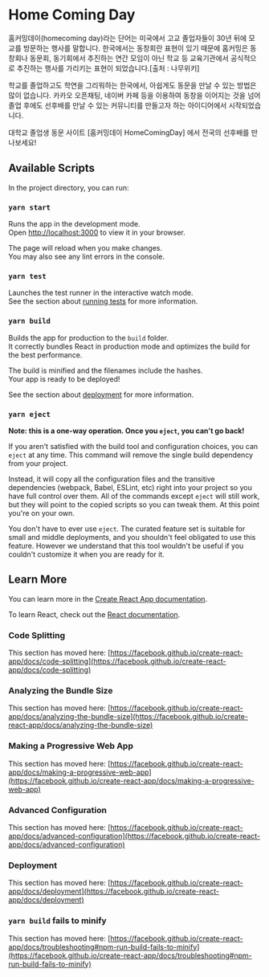# Home Coming Day

홈커밍데이(homecoming day)라는 단어는 미국에서 고교 졸업자들이 30년 뒤에 모교를 방문하는 행사를 말합니다. 한국에서는 동창회란 표현이 있기 때문에 홈커밍은 동창회나 동문회, 동기회에서 추진하는 연간 모임이 아닌 학교 등 교육기관에서 공식적으로 추진하는 행사를 가리키는 표현이 되었습니다.[출처 : 나무위키]

학교를 졸업하고도 학연을 그리워하는 한국에서, 아쉽게도 동문을 만날 수 있는 방법은 많이 없습니다. 카카오 오픈채팅, 네이버 카페 등을 이용하여 동창을 이어지는 것을 넘어 졸업 후에도 선후배를 만날 수 있는 커뮤니티를 만들고자 하는 아이디어에서 시작되었습니다.

대학교 졸업생 동문 사이트 [홈커밍데이 HomeComingDay] 에서 전국의 선후배를 만나보세요!




## Available Scripts

In the project directory, you can run:

### `yarn start`

Runs the app in the development mode.\
Open [http://localhost:3000](http://localhost:3000) to view it in your browser.

The page will reload when you make changes.\
You may also see any lint errors in the console.

### `yarn test`

Launches the test runner in the interactive watch mode.\
See the section about [running tests](https://facebook.github.io/create-react-app/docs/running-tests) for more information.

### `yarn build`

Builds the app for production to the `build` folder.\
It correctly bundles React in production mode and optimizes the build for the best performance.

The build is minified and the filenames include the hashes.\
Your app is ready to be deployed!

See the section about [deployment](https://facebook.github.io/create-react-app/docs/deployment) for more information.

### `yarn eject`

**Note: this is a one-way operation. Once you `eject`, you can't go back!**

If you aren't satisfied with the build tool and configuration choices, you can `eject` at any time. This command will remove the single build dependency from your project.

Instead, it will copy all the configuration files and the transitive dependencies (webpack, Babel, ESLint, etc) right into your project so you have full control over them. All of the commands except `eject` will still work, but they will point to the copied scripts so you can tweak them. At this point you're on your own.

You don't have to ever use `eject`. The curated feature set is suitable for small and middle deployments, and you shouldn't feel obligated to use this feature. However we understand that this tool wouldn't be useful if you couldn't customize it when you are ready for it.

## Learn More

You can learn more in the [Create React App documentation](https://facebook.github.io/create-react-app/docs/getting-started).

To learn React, check out the [React documentation](https://reactjs.org/).

### Code Splitting

This section has moved here: [https://facebook.github.io/create-react-app/docs/code-splitting](https://facebook.github.io/create-react-app/docs/code-splitting)

### Analyzing the Bundle Size

This section has moved here: [https://facebook.github.io/create-react-app/docs/analyzing-the-bundle-size](https://facebook.github.io/create-react-app/docs/analyzing-the-bundle-size)

### Making a Progressive Web App

This section has moved here: [https://facebook.github.io/create-react-app/docs/making-a-progressive-web-app](https://facebook.github.io/create-react-app/docs/making-a-progressive-web-app)

### Advanced Configuration

This section has moved here: [https://facebook.github.io/create-react-app/docs/advanced-configuration](https://facebook.github.io/create-react-app/docs/advanced-configuration)

### Deployment

This section has moved here: [https://facebook.github.io/create-react-app/docs/deployment](https://facebook.github.io/create-react-app/docs/deployment)

### `yarn build` fails to minify

This section has moved here: [https://facebook.github.io/create-react-app/docs/troubleshooting#npm-run-build-fails-to-minify](https://facebook.github.io/create-react-app/docs/troubleshooting#npm-run-build-fails-to-minify)
